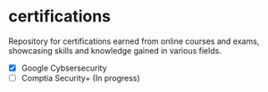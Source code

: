 # certifications
Repository for certifications earned from online courses and exams, showcasing skills and knowledge gained in various fields.

- [x] Google Cybsersecurity
- [ ] Comptia Security+ (In progress)
